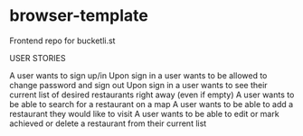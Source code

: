 # browser-template

Frontend repo for bucketli.st

USER STORIES

A user wants to sign up/in
Upon sign in a user wants to be allowed to change password and sign out
Upon sign in a user wants to see their current list of desired restaurants right away (even if empty)
A user wants to be able to search for a restaurant on a map
A user wants to be able to add a restaurant they would like to visit
A user wants to be able to edit or mark achieved or delete a restaurant from their current list
